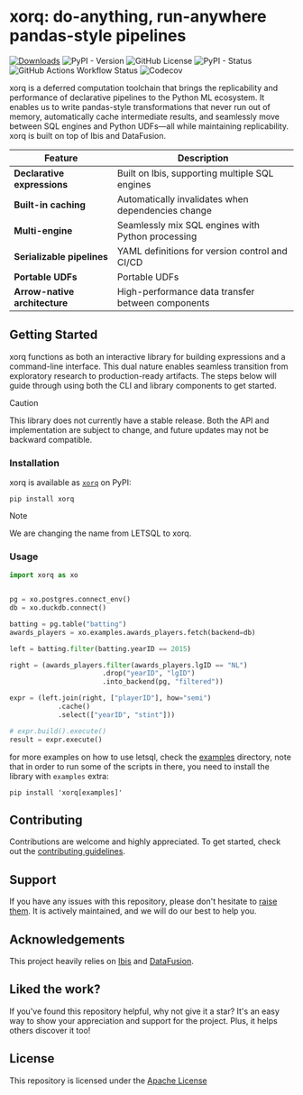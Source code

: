 # xorq: do-anything, run-anywhere pandas-style pipelines

[![Downloads](https://static.pepy.tech/badge/letsql)](https://pepy.tech/project/letsql)
![PyPI - Version](https://img.shields.io/pypi/v/letsql)
![GitHub License](https://img.shields.io/github/license/letsql/letsql)
![PyPI - Status](https://img.shields.io/pypi/status/letsql)
![GitHub Actions Workflow Status](https://img.shields.io/github/actions/workflow/status/letsql/letsql/ci-test.yml)
![Codecov](https://img.shields.io/codecov/c/github/letsql/letsql)

xorq is a deferred computation toolchain that brings the replicability and
performance of declarative pipelines to the Python ML ecosystem. It enables us
to write pandas-style transformations that never run out of memory,
automatically cache intermediate results, and seamlessly move between SQL
engines and Python UDFs—all while maintaining replicability. xorq is built on
top of Ibis and DataFusion.

| Feature | Description |
|---------|-------------|
| **Declarative expressions** | Built on Ibis, supporting multiple SQL engines |
| **Built-in caching** | Automatically invalidates when dependencies change |
| **Multi-engine** | Seamlessly mix SQL engines with Python processing |
| **Serializable pipelines** | YAML definitions for version control and CI/CD |
| **Portable UDFs** | Portable UDFs |
| **Arrow-native architecture** | High-performance data transfer between components |

## Getting Started
xorq functions as both an interactive library for building expressions and a
command-line interface. This dual nature enables seamless transition
from exploratory research to production-ready artifacts. The steps below will
guide through using both the CLI and library components to get started.

> [!CAUTION] 
> This library does not currently have a stable release. Both the
> API and implementation are subject to change, and future updates may not be
> backward compatible.
### Installation

xorq is available as [`xorq`](https://pypi.org/project/xorq/) on PyPI:

```shell
pip install xorq
```

> [!NOTE]
> We are changing the name from LETSQL to xorq.

### Usage

```python
import xorq as xo


pg = xo.postgres.connect_env()
db = xo.duckdb.connect()

batting = pg.table("batting")
awards_players = xo.examples.awards_players.fetch(backend=db)

left = batting.filter(batting.yearID == 2015)

right = (awards_players.filter(awards_players.lgID == "NL")
                       .drop("yearID", "lgID")
                       .into_backend(pg, "filtered"))

expr = (left.join(right, ["playerID"], how="semi")
            .cache()
            .select(["yearID", "stint"]))

# expr.build().execute()
result = expr.execute()
```

for more examples on how to use letsql, check the
[examples](https://github.com/letsql/xorq/tree/main/examples) directory, note
that in order to run some of the scripts in there, you need to install the
library with `examples` extra:

```shell
pip install 'xorq[examples]'
```

## Contributing

Contributions are welcome and highly appreciated. To get started, check out the [contributing guidelines](https://github.com/letsql/xorq/blob/main/CONTRIBUTING.md).

## Support

If you have any issues with this repository, please don't hesitate to [raise them](https://github.com/letsql/xorq/issues/new).
It is actively maintained, and we will do our best to help you.

## Acknowledgements

This project heavily relies on [Ibis](https://github.com/ibis-project/ibis) and [DataFusion](https://github.com/apache/datafusion).   

## Liked the work?

If you've found this repository helpful, why not give it a star? It's an easy way to show your appreciation and support for the project.
Plus, it helps others discover it too!

## License

This repository is licensed under the [Apache License](https://github.com/letsql/letsql/blob/main/LICENSE)
